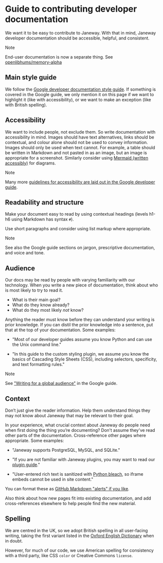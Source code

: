 # Guide to contributing developer documentation

We want it to be easy to contribute to Janeway. With that in mind, Janeway developer documentation should be accessible, helpful, and consistent.

> [!NOTE]
> End-user documentation is now a separate thing. See [openlibhums/memory-alpha](https://github.com/openlibhums/memory-alpha/tree/main/content/support)

## Main style guide

We follow the [Google developer documentation style guide](https://developers.google.com/style/). If something is covered in the Google guide, we only mention it on this page if we want to highlight it (like with accessibility), or we want to make an exception (like with British spelling).

## Accessibility

We want to include people, not exclude them. So write documentation with accessibility in mind. Images should have text alternatives, links should be contextual, and colour alone should not be used to convey information. Images should only be used when text cannot. For example, a table should be written in Markdown and not pasted in as an image, but an image is appropriate for a screenshot. Similarly consider using [Mermaid (written accessibly)](https://mermaid.js.org/config/accessibility.html) for diagrams.

> [!NOTE]
> Many more [guidelines for accessibility are laid out in the Google developer guide](https://developers.google.com/style/accessibility).

## Readability and structure

Make your document easy to read by using contextual headings (levels h1-h6 using Markdown has syntax `#`).

Use short paragraphs and consider using list markup where appropriate.

> [!NOTE]
> See also the Google guide sections on jargon, prescriptive documentation, and voice and tone.

## Audience

Our docs may be read by people with varying familiarity with our technology. When you write a new piece of documentation, think about who is most likely to try to read it.

* What is their main goal?
* What do they know already?
* What do they most likely _not_ know?

Anything the reader must know before they can understand your writing is prior knowledge. If you can distil the prior knowledge into a sentence, put that at the top of your documentation. Some examples:

* "Most of our developer guides assume you know Python and can use the Unix command line."

* "In this guide to the custom styling plugin, we assume you know the basics of Cascading Style Sheets (CSS), including selectors, specificity, and text formatting rules."

> [!NOTE]
> See ["Writing for a global audience"](https://developers.google.com/style/translation) in the Google guide.

## Context

Don’t just give the reader information. Help them understand things they may not know about Janeway that may be relevant to their goal.

In your experience, what crucial context about Janeway do people need when first doing the thing you’re documenting? Don't assume they've read other parts of the documentation. Cross-reference other pages where appropriate. Some examples:

* "Janeway supports PostgreSQL, MySQL, and SQLite."

* "If you are not familiar with Janeway plugins, you may want to read our [plugin guide](/plugin/guide)."

* "User-entered rich text is sanitized with [Python bleach](/bleach/settings), so iframe embeds cannot be used in site content."

You can format these as [GitHub Markdown "alerts" if you like](https://docs.github.com/en/get-started/writing-on-github/getting-started-with-writing-and-formatting-on-github/basic-writing-and-formatting-syntax#alerts).

Also think about how new pages fit into existing documentation, and add cross-references elsewhere to help people find the new material.

## Spelling

We are centred in the UK, so we adopt British spelling in all user-facing writing, taking the first variant listed in the [Oxford English Dictionary](https://www.oed.com/dictionary/centre_n1) when in doubt.

However, for much of our code, we use American spelling for consistency with a third party, like CSS `color` or Creative Commons `license`.
